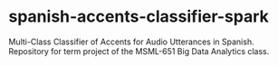 # spanish-accents-classifier-spark
Multi-Class Classifier of Accents for Audio Utterances in Spanish. Repository for term project of the MSML-651 Big Data Analytics class.  
